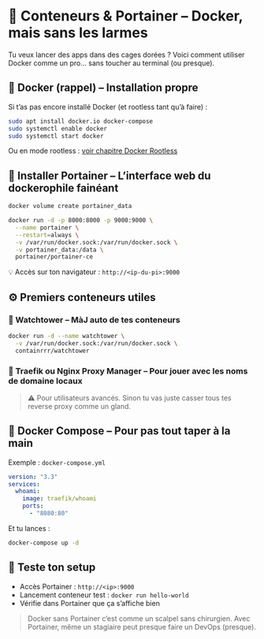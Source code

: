 # 🐳 Conteneurs & Portainer – Docker, mais sans les larmes

Tu veux lancer des apps dans des cages dorées ? Voici comment utiliser Docker comme un pro… sans toucher au terminal (ou presque).

## 🐳 Docker (rappel) – Installation propre

Si t’as pas encore installé Docker (et rootless tant qu’à faire) :

```bash
sudo apt install docker.io docker-compose
sudo systemctl enable docker
sudo systemctl start docker
```

Ou en mode rootless : [voir chapitre Docker Rootless](/setup/03_docker_rootless)

## 🔧 Installer Portainer – L’interface web du dockerophile fainéant

```bash
docker volume create portainer_data

docker run -d -p 8000:8000 -p 9000:9000 \
  --name portainer \
  --restart=always \
  -v /var/run/docker.sock:/var/run/docker.sock \
  -v portainer_data:/data \
  portainer/portainer-ce
```

💡 Accès sur ton navigateur : `http://<ip-du-pi>:9000`

## ⚙️ Premiers conteneurs utiles

### 🔁 Watchtower – MàJ auto de tes conteneurs

```bash
docker run -d --name watchtower \
  -v /var/run/docker.sock:/var/run/docker.sock \
  containrrr/watchtower
```

### 🔗 Traefik ou Nginx Proxy Manager – Pour jouer avec les noms de domaine locaux

> ⚠️ Pour utilisateurs avancés. Sinon tu vas juste casser tous tes reverse proxy comme un gland.

## 📁 Docker Compose – Pour pas tout taper à la main

Exemple : `docker-compose.yml`

```yaml
version: "3.3"
services:
  whoami:
    image: traefik/whoami
    ports:
      - "8080:80"
```

Et tu lances :

```bash
docker-compose up -d
```

## 🧪 Teste ton setup

- Accès Portainer : `http://<ip>:9000`
- Lancement conteneur test : `docker run hello-world`
- Vérifie dans Portainer que ça s’affiche bien

> Docker sans Portainer c’est comme un scalpel sans chirurgien.
> Avec Portainer, même un stagiaire peut presque faire un DevOps (presque).
